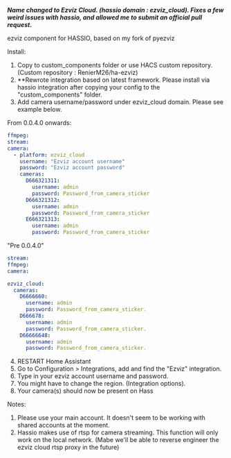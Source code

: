 ***Name changed to Ezviz Cloud. (hassio domain : ezviz_cloud). Fixes a few weird issues with hassio, and allowed me to submit an official pull request.***

ezviz component for HASSIO, based on my fork of pyezviz

Install:

1) Copy to custom_components folder or use HACS custom repository. (Custom repository : RenierM26/ha-ezviz)
2) **Rewrote integration based on latest framework. Please install via hassio integration after copying your config to the "custom_components" folder.
3) Add camera username/password under ezviz_cloud domain. Please see example below.

From 0.0.4.0 onwards:

```yaml
ffmpeg:
stream:
camera:
  - platform: ezviz_cloud
    username: "Ezviz account username"
    password: "Ezviz account password"
    cameras:
      D666321311:
        username: admin
        password: Password_from_camera_sticker
      D666321312:
        username: admin
        password: Password_from_camera_sticker
      E666321313:
        username: admin
        password: Password_from_camera_sticker

```


"Pre 0.0.4.0"
```yaml
stream:
ffmpeg:
camera:

ezviz_cloud:
  cameras:
    D6666660:
      username: admin
      password: Password_from_camera_sticker.
    D666678:
      username: admin
      password: Password_from_camera_sticker.
    D66666648:
      username: admin
      password: Password_from_camera_sticker.
```

4) RESTART Home Assistant
5) Go to Configuration > Integrations, add and find the "Ezviz" integration.
6) Type in your ezviz account username and password.
7) You might have to change the region. (Integration options).
8) Your camera(s) should now be present on Hass

Notes:

1) Please use your main account. It doesn't seem to be working with shared accounts at the moment.
2) Hassio makes use of rtsp for camera streaming. This function will only work on the local network. (Mabe we'll be able to reverse engineer the ezviz cloud rtsp proxy in the future)

